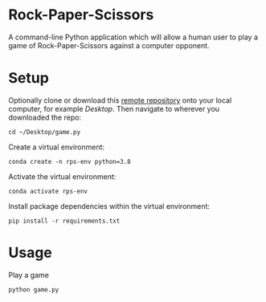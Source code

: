 # Rock-Paper-Scissors

A command-line Python application which will allow a human user to play a game of Rock-Paper-Scissors against a computer opponent.

# Setup

Optionally clone or download this [remote repository](https://github.com/gl2486/rock-paper-scissors-exercise) onto your local computer,  for example *Desktop*. Then navigate to wherever you downloaded the repo:

```
cd ~/Desktop/game.py
```

Create a virtual environment:

```
conda create -n rps-env python=3.8
```

Activate the virtual environment:

```
conda activate rps-env
```

Install package dependencies within the virtual environment:

```
pip install -r requirements.txt
```



# Usage

Play a game

```
python game.py
```